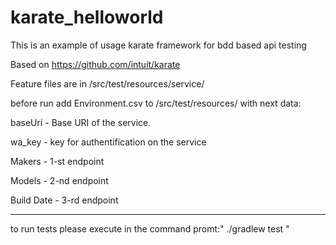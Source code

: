 # karate_helloworld

This is an example of usage karate framework for bdd based api testing

Based on https://github.com/intuit/karate

Feature files are in /src/test/resources/service/

before run add Environment.csv to /src/test/resources/ with next data:

baseUri - Base URI of the service.

wa_key - key for authentification on the service

Makers - 1-st endpoint

Models - 2-nd endpoint

Build Date - 3-rd endpoint

_______________________________________________________________________

to run tests please execute in the command promt:" ./gradlew test "


